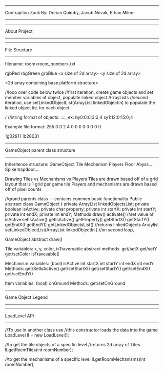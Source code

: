 **********************************************************************************************************************************
Contraption Zack 
By: Dorian Quimby, Jacob Novak, Ethan Milner
**********************************************************************************************************************************



**********************************************************************************************************************************
About Project
**********************************************************************************************************************************



**********************************************************************************************************************************
File Structure
**********************************************************************************************************************************
filename: room<room_number>.txt

rgbRed rbgGreen grbBlue
<x size of 2d array> <y size of 2d array>

<2d array containing base platform structure>

//loop over code below twice
//first iteration, create game objects and set member variables of object, populate linked object ArrayLists
//second iteration, use setLinkedObjectList(ArrayList linkedObjectIn) to populate the linked object list for each object

/
<array list of game objects>
//string format of objects: <object><property><activated>:<startx>:<starty>:<endx>:<endy>;<linkedObjectListCode>
ex: by0:0:0:3:3;4 sy1:12:0:15:0;4



Example file format:
255 0 0 
2 4
0 0 0 0
0 0 0 0

1g02911 1b28031


**********************************************************************************************************************************
GameObject parent class structure
**********************************************************************************************************************************

Inheritence structure:
                                GameObject
            Tile                Mechanism               Players
    Floor Abyss....          Spike   trapdoor....

Drawing Tiles vs Mechanisms vs Players
    Tiles are drawn based off of a grid layout that is 1 grid per game tile
    Players and mechanisms are drawn based off of pixel counts

//grand parents class -- contains common basic functionality
Public abstract class GameObject
{
    private ArrayList<GameObject> linkedObjectsList;
    private boolean isActive;
    private char property;
    private int startX;
    private int startY;
    private int endX;
    private int endY;
Methods
    draw()
    activate()	//set value of isActive
    setIsActive()
    getIsActive()
    getProperty()
    getStartX()
    getStartY()
    getEndX()
    getEndY()
    getLinkedObjectsList()	//returns linkedObjects Arraylist
    setLinkedObjectList(ArrayList linkedObjectIn	)	//on second loop, 

GameObject
    abstract draw()

Tile
    variables: x, y, color, isTraversable
    abstract methods:
        get/setX
        get/setY
        get/setColor
        isTravesable()

Mechanism
    variables:
        (bool) isActive
        int startX
        int startY
        int endX
        int endY
    Methods:
        get/SetIsActive()
        get/setStartX()
        get/setStartY()
        get/setEndX()
        get/setEndY()
	
Item
    variables:
        (bool) onGround
    Methods:
        get/setOnGround





**********************************************************************************************************************************
Game Object Legend
**********************************************************************************************************************************




**********************************************************************************************************************************
LoadLevel API
**********************************************************************************************************************************
//To use in another class use
//this constructor loads the data into the game
LoadLevel ll = new LoadLevel();

//to get the tile objects of a specific level
//returns 2d array of Tiles
ll.getRoomTiles(int roomNumber);

//to get the mechanisms of a specific level
ll.getRoomMechanisms(int roomNumber);
